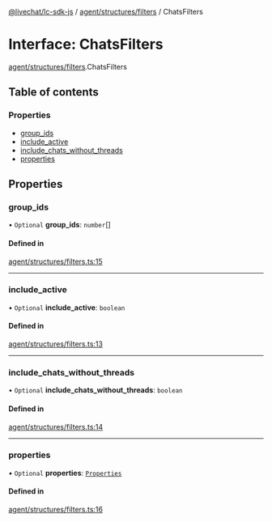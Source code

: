 [@livechat/lc-sdk-js](../README.md) / [agent/structures/filters](../modules/agent_structures_filters.md) / ChatsFilters

# Interface: ChatsFilters

[agent/structures/filters](../modules/agent_structures_filters.md).ChatsFilters

## Table of contents

### Properties

- [group\_ids](agent_structures_filters.ChatsFilters.md#group_ids)
- [include\_active](agent_structures_filters.ChatsFilters.md#include_active)
- [include\_chats\_without\_threads](agent_structures_filters.ChatsFilters.md#include_chats_without_threads)
- [properties](agent_structures_filters.ChatsFilters.md#properties)

## Properties

### group\_ids

• `Optional` **group\_ids**: `number`[]

#### Defined in

[agent/structures/filters.ts:15](https://github.com/livechat/lc-sdk-js/blob/5f5afdd/src/agent/structures/filters.ts#L15)

___

### include\_active

• `Optional` **include\_active**: `boolean`

#### Defined in

[agent/structures/filters.ts:13](https://github.com/livechat/lc-sdk-js/blob/5f5afdd/src/agent/structures/filters.ts#L13)

___

### include\_chats\_without\_threads

• `Optional` **include\_chats\_without\_threads**: `boolean`

#### Defined in

[agent/structures/filters.ts:14](https://github.com/livechat/lc-sdk-js/blob/5f5afdd/src/agent/structures/filters.ts#L14)

___

### properties

• `Optional` **properties**: [`Properties`](agent_structures_structures.Properties.md)

#### Defined in

[agent/structures/filters.ts:16](https://github.com/livechat/lc-sdk-js/blob/5f5afdd/src/agent/structures/filters.ts#L16)
